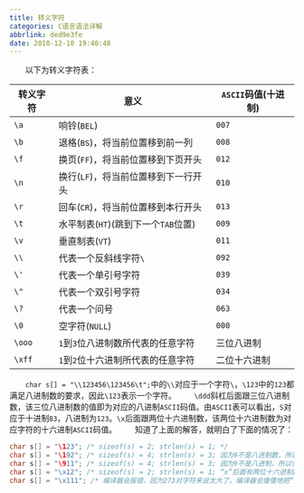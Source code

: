 ```yaml
---
title: 转义字符
categories: C语言语法详解
abbrlink: ded9e3fe
date: 2018-12-10 19:40:48
---
```

&emsp;&emsp;以下为转义字符表：<!--more-->

转义字符 | 意义                                | `ASCII`码值(十进制)
--------|-------------------------------------|----------------
`\a`    | 响铃(`BEL`)                         | `007`
`\b`    | 退格(`BS`)，将当前位置移到前一列      | `008`
`\f`    | 换页(`FF`)，将当前位置移到下页开头    | `012`
`\n`    | 换行(`LF`)，将当前位置移到下一行开头  | `010`
`\r`    | 回车(`CR`)，将当前位置移到本行开头    | `013`
`\t`    | 水平制表(`HT`)(跳到下一个`TAB`位置)  | `009`
`\v`    | 垂直制表(`VT`)                      | `011`
`\\`    | 代表一个反斜线字符`\`                | `092`
`\'`    | 代表一个单引号字符                   | `039`
`\"`    | 代表一个双引号字符                   | `034`
`\?`    | 代表一个问号                        | `063`
`\0`    | 空字符(`NULL`)                      | `000`
`\ooo`  | `1`到`3`位八进制数所代表的任意字符    | 三位八进制
`\xff`  | `1`到`2`位十六进制所代表的任意字符    | 二位十六进制

&emsp;&emsp;`char s[] = "\\123456\123456\t";`中的`\\`对应于一个字符`\`，`\123`中的`123`都满足八进制数的要求，因此`\123`表示一个字符。
&emsp;&emsp;`\ddd`斜杠后面跟三位八进制数，该三位八进制数的值即为对应的八进制`ASCII`码值。由`ASCII`表可以看出，`S`对应于十进制`83`，八进制为`123`。`\x`后面跟两位十六进制数，该两位十六进制数为对应字符的十六进制`ASCII`码值。
&emsp;&emsp;知道了上面的解答，就明白了下面的情况了：

``` c
char s[] = "\123"; /* sizeof(s) = 2; strlen(s) = 1; */
char s[] = "\192"; /* sizeof(s) = 4; strlen(s) = 3; 因为9不是八进制数，所以“\”只对1起作用 */
char s[] = "\911"; /* sizeof(s) = 4; strlen(s) = 3; 因为9不是八进制，所以\没有起到任何作用 */
char s[] = "\x12"; /* sizeof(s) = 2; strlen(s) = 1; “x”后面有两位十六进制数，“\x12”其实是一个字符 */
char s[] = "\x111"; /* 编译器会报错，因为273对字符来说太大了。编译器会傻傻地把“\x”后面所有的数字都看成十六进制的数，即273，而ASCII表最多只有255个字符 */
```